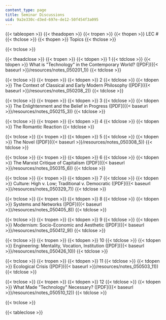 ```yaml
---
content_type: page
title: Seminar Discussions
uid: 9a2e330c-d3ed-697e-de12-50f454f3a095
---
```


{{< tableopen >}}
{{< theadopen >}}
{{< tropen >}}
{{< thopen >}}
LEC #
{{< thclose >}}
{{< thopen >}}
Topics
{{< thclose >}}

{{< trclose >}}

{{< theadclose >}}
{{< tropen >}}
{{< tdopen >}}
1
{{< tdclose >}}
{{< tdopen >}}
What is "Technology" in the Contemporary World? ([PDF]({{< baseurl >}}/resources/notes_050201_1))
{{< tdclose >}}

{{< trclose >}}
{{< tropen >}}
{{< tdopen >}}
2
{{< tdclose >}}
{{< tdopen >}}
The Context of Classical and Early Modern Philosophy ([PDF]({{< baseurl >}}/resources/notes_050208_2))
{{< tdclose >}}

{{< trclose >}}
{{< tropen >}}
{{< tdopen >}}
3
{{< tdclose >}}
{{< tdopen >}}
The Enlightenment and the Belief in Progress ([PDF]({{< baseurl >}}/resources/notes_050215_3))
{{< tdclose >}}

{{< trclose >}}
{{< tropen >}}
{{< tdopen >}}
4
{{< tdclose >}}
{{< tdopen >}}
The Romantic Reaction
{{< tdclose >}}

{{< trclose >}}
{{< tropen >}}
{{< tdopen >}}
5
{{< tdclose >}}
{{< tdopen >}}
The Novel ([PDF]({{< baseurl >}}/resources/notes_050308_5))
{{< tdclose >}}

{{< trclose >}}
{{< tropen >}}
{{< tdopen >}}
6
{{< tdclose >}}
{{< tdopen >}}
The Marxist Critique of Capitalism ([PDF]({{< baseurl >}}/resources/notes_050315_6))
{{< tdclose >}}

{{< trclose >}}
{{< tropen >}}
{{< tdopen >}}
7
{{< tdclose >}}
{{< tdopen >}}
Culture: High v. Low; Traditional v. Democratic ([PDF]({{< baseurl >}}/resources/notes_050329_7))
{{< tdclose >}}

{{< trclose >}}
{{< tropen >}}
{{< tdopen >}}
8
{{< tdclose >}}
{{< tdopen >}}
Systems and Networks ([PDF]({{< baseurl >}}/resources/notes_050405_8))
{{< tdclose >}}

{{< trclose >}}
{{< tropen >}}
{{< tdopen >}}
9
{{< tdclose >}}
{{< tdopen >}}
Modernism: Socio-Economic and Aesthetic ([PDF]({{< baseurl >}}/resources/notes_050412_9))
{{< tdclose >}}

{{< trclose >}}
{{< tropen >}}
{{< tdopen >}}
10
{{< tdclose >}}
{{< tdopen >}}
Engineering: Mentality, Vocation, Institution ([PDF]({{< baseurl >}}/resources/notes_050426_10))
{{< tdclose >}}

{{< trclose >}}
{{< tropen >}}
{{< tdopen >}}
11
{{< tdclose >}}
{{< tdopen >}}
Ecological Crisis ([PDF]({{< baseurl >}}/resources/notes_050503_11))
{{< tdclose >}}

{{< trclose >}}
{{< tropen >}}
{{< tdopen >}}
12
{{< tdclose >}}
{{< tdopen >}}
What Made "Technology" Necessary? ([PDF]({{< baseurl >}}/resources/notes_050510_12))
{{< tdclose >}}

{{< trclose >}}

{{< tableclose >}}